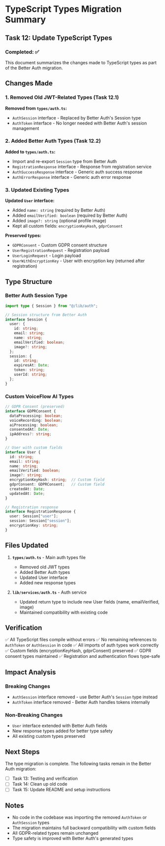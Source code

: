 # TypeScript Types Migration Summary

## Task 12: Update TypeScript Types

### Completed: ✅

This document summarizes the changes made to TypeScript types as part of the Better Auth migration.

## Changes Made

### 1. Removed Old JWT-Related Types (Task 12.1)

**Removed from `types/auth.ts`:**
- `AuthSession` interface - Replaced by Better Auth's Session type
- `AuthToken` interface - No longer needed with Better Auth's session management

### 2. Added Better Auth Types (Task 12.2)

**Added to `types/auth.ts`:**
- Import and re-export `Session` type from Better Auth
- `RegistrationResponse` interface - Response from registration service
- `AuthSuccessResponse` interface - Generic auth success response
- `AuthErrorResponse` interface - Generic auth error response

### 3. Updated Existing Types

**Updated `User` interface:**
- Added `name: string` (required by Better Auth)
- Added `emailVerified: boolean` (required by Better Auth)
- Added `image?: string` (optional profile image)
- Kept all custom fields: `encryptionKeyHash`, `gdprConsent`

**Preserved types:**
- `GDPRConsent` - Custom GDPR consent structure
- `UserRegistrationRequest` - Registration payload
- `UserLoginRequest` - Login payload
- `UserWithEncryptionKey` - User with encryption key (returned after registration)

## Type Structure

### Better Auth Session Type

```typescript
import type { Session } from "@/lib/auth";

// Session structure from Better Auth
interface Session {
  user: {
    id: string;
    email: string;
    name: string;
    emailVerified: boolean;
    image?: string;
  };
  session: {
    id: string;
    expiresAt: Date;
    token: string;
    userId: string;
  };
}
```

### Custom VoiceFlow AI Types

```typescript
// GDPR Consent (preserved)
interface GDPRConsent {
  dataProcessing: boolean;
  voiceRecording: boolean;
  aiProcessing: boolean;
  consentedAt: Date;
  ipAddress?: string;
}

// User with custom fields
interface User {
  id: string;
  email: string;
  name: string;
  emailVerified: boolean;
  image?: string;
  encryptionKeyHash: string;  // Custom field
  gdprConsent: GDPRConsent;   // Custom field
  createdAt: Date;
  updatedAt: Date;
}

// Registration response
interface RegistrationResponse {
  user: Session["user"];
  session: Session["session"];
  encryptionKey: string;
}
```

## Files Updated

1. **`types/auth.ts`** - Main auth types file
   - Removed old JWT types
   - Added Better Auth types
   - Updated User interface
   - Added new response types

2. **`lib/services/auth.ts`** - Auth service
   - Updated return type to include new User fields (name, emailVerified, image)
   - Maintained compatibility with existing code

## Verification

✅ All TypeScript files compile without errors
✅ No remaining references to `AuthToken` or `AuthSession` in code
✅ All imports of auth types work correctly
✅ Custom fields (encryptionKeyHash, gdprConsent) preserved
✅ GDPR consent types maintained
✅ Registration and authentication flows type-safe

## Impact Analysis

### Breaking Changes
- `AuthSession` interface removed - use Better Auth's `Session` type instead
- `AuthToken` interface removed - Better Auth handles tokens internally

### Non-Breaking Changes
- `User` interface extended with Better Auth fields
- New response types added for better type safety
- All existing custom types preserved

## Next Steps

The type migration is complete. The following tasks remain in the Better Auth migration:

- [ ] Task 13: Testing and verification
- [ ] Task 14: Clean up old code
- [ ] Task 15: Update README and setup instructions

## Notes

- No code in the codebase was importing the removed `AuthToken` or `AuthSession` types
- The migration maintains full backward compatibility with custom fields
- All GDPR-related types remain unchanged
- Type safety is improved with Better Auth's generated types
